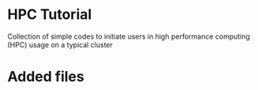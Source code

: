 # HPC Tutorial
Collection of simple codes to initiate users in high performance computing (HPC) usage on a typical cluster

# Added files
